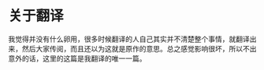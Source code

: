 # 关于翻译

我觉得并没有什么卵用，很多时候翻译的人自己其实并不清楚整个事情，就翻译出来，然后大家传阅，而且还以为这就是原作的意思。总之感觉影响很坏，所以不出意外的话，这里的这篇是我翻译的唯一一篇。
